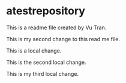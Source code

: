 # atestrepository
This is a readme file created by Vu Tran.

This is my second change to this read me file.

This is a local change.

This is the second local change.

This is my third local change.
